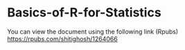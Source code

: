 # Basics-of-R-for-Statistics
You can view the document using the following link (Rpubs)
https://rpubs.com/shitighosh/1264066
